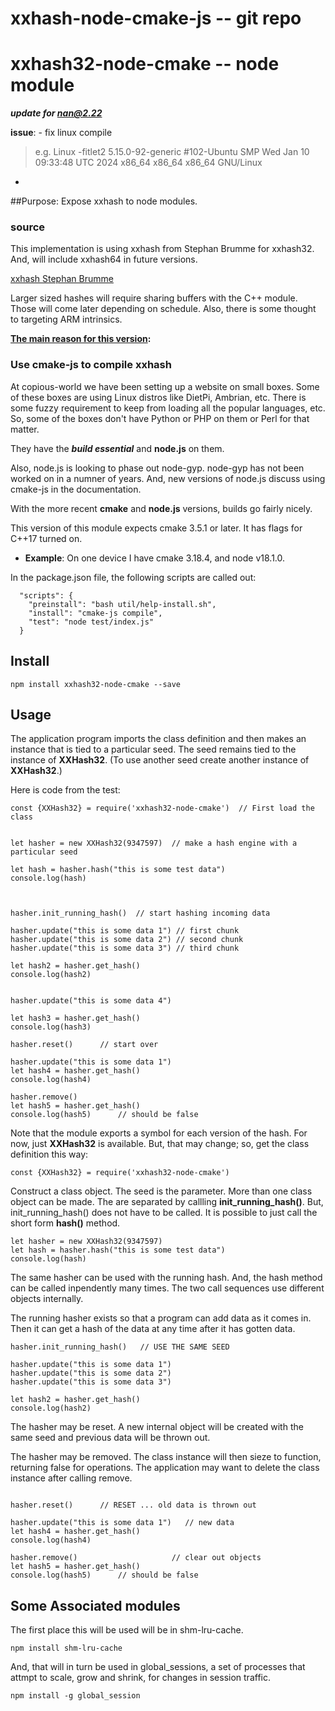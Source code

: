 # xxhash-node-cmake-js -- git repo
# xxhash32-node-cmake  -- node module

***update for nan@2.22***

**issue**: - fix linux compile
> e.g. Linux <name>-fitlet2 5.15.0-92-generic #102-Ubuntu SMP Wed Jan 10 09:33:48 UTC 2024 x86_64 x86_64 x86_64 GNU/Linux

-

##Purpose:
Expose xxhash to node modules. 

### source

This implementation is using xxhash from Stephan Brumme for xxhash32. And, will include xxhash64 in future versions.

[xxhash Stephan Brumme](https://create.stephan-brumme.com/xxhash/)

Larger sized hashes will require sharing buffers with the C++ module. Those will come later depending on schedule. Also, there is some thought to targeting ARM intrinsics.

**<u>The main reason for this version</u>:**

### Use cmake-js to compile xxhash

At copious-world we have been setting up a website on small boxes. Some of these boxes are using Linux distros like DietPi, Ambrian, etc. There is some fuzzy requirement to keep from loading all the popular languages, etc. So, some of the boxes don't have Python or PHP on them or Perl for that matter.

They have the ***build essential*** and **node.js** on them. 

Also, node.js is looking to phase out node-gyp. node-gyp has not been worked on in a numner of years. And, new versions of node.js discuss using cmake-js in the documentation.

With the more recent **cmake** and **node.js** versions, builds go fairly nicely.

This version of this module expects cmake 3.5.1 or later. It has flags for C++17 turned on.

* **Example**: On one device I have cmake 3.18.4, and node v18.1.0.

In the package.json file, the following scripts are called out:

```
  "scripts": {
    "preinstall": "bash util/help-install.sh",
    "install": "cmake-js compile",
    "test": "node test/index.js"
  }
```

## Install
```
npm install xxhash32-node-cmake --save
```


## Usage

The application program imports the class definition and then makes an instance that is tied to a particular seed. The seed remains tied to the instance of **XXHash32**. (To use another seed create another instance of **XXHash32**.)

Here is code from the test:

```
const {XXHash32} = require('xxhash32-node-cmake')  // First load the class


let hasher = new XXHash32(9347597)  // make a hash engine with a particular seed

let hash = hasher.hash("this is some test data")
console.log(hash)



hasher.init_running_hash()  // start hashing incoming data

hasher.update("this is some data 1") // first chunk
hasher.update("this is some data 2") // second chunk
hasher.update("this is some data 3") // third chunk

let hash2 = hasher.get_hash()
console.log(hash2)


hasher.update("this is some data 4")

let hash3 = hasher.get_hash()
console.log(hash3)

hasher.reset()		// start over

hasher.update("this is some data 1")
let hash4 = hasher.get_hash()
console.log(hash4)

hasher.remove()
let hash5 = hasher.get_hash()
console.log(hash5)      // should be false

```

Note that the module exports a symbol for each version of the hash. For now, just **XXHash32** is available. But, that may change; so, get the class definition this way:

```
const {XXHash32} = require('xxhash32-node-cmake') 
```

Construct a class object. The seed is the parameter. More than one class object can be made. The are separated by callling **init\_running\_hash()**. But, init\_running\_hash() does not have to be called. It is possible to just call the short form **hash()** method.

```
let hasher = new XXHash32(9347597)
let hash = hasher.hash("this is some test data")
console.log(hash)
```

The same hasher can be used with the running hash. And, the hash method can be called inpendently many times. The two call sequences use different objects internally.

The running hasher exists so that a program can add data as it comes in. Then it can get a hash of the data at any time after it has gotten data.

```
hasher.init_running_hash()   // USE THE SAME SEED

hasher.update("this is some data 1")
hasher.update("this is some data 2")
hasher.update("this is some data 3")

let hash2 = hasher.get_hash()
console.log(hash2)

```

The hasher may be reset. A new internal object will be created with the same seed and previous data will be thrown out.

The hasher may be removed. The class instance will then sieze to function, returning false for operations. The application may want to delete the class instance after calling remove.

```

hasher.reset()		// RESET ... old data is thrown out

hasher.update("this is some data 1")   // new data
let hash4 = hasher.get_hash()
console.log(hash4)

hasher.remove()						// clear out objects
let hash5 = hasher.get_hash()
console.log(hash5)      // should be false

```


## Some Associated modules

The first place this will be used will be in shm-lru-cache. 

```
npm install shm-lru-cache
```

And, that will in turn be used in global_sessions, a set of processes that attmpt to scale, grow and shrink, for changes in session traffic.

```
npm install -g global_session
```



